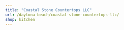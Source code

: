 ```yaml
---
title: "Coastal Stone Countertops LLC"
url: /daytona-beach/coastal-stone-countertops-llc/
shop: kitchen
---
```

